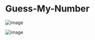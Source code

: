 # Guess-My-Number

![image](https://user-images.githubusercontent.com/111076291/215324729-86cf4bfb-77f1-4ed2-9057-8375cc9151bd.png)

![image](https://user-images.githubusercontent.com/111076291/215324818-5b882895-dda0-4867-80fc-5bb8013b1f96.png)

 
